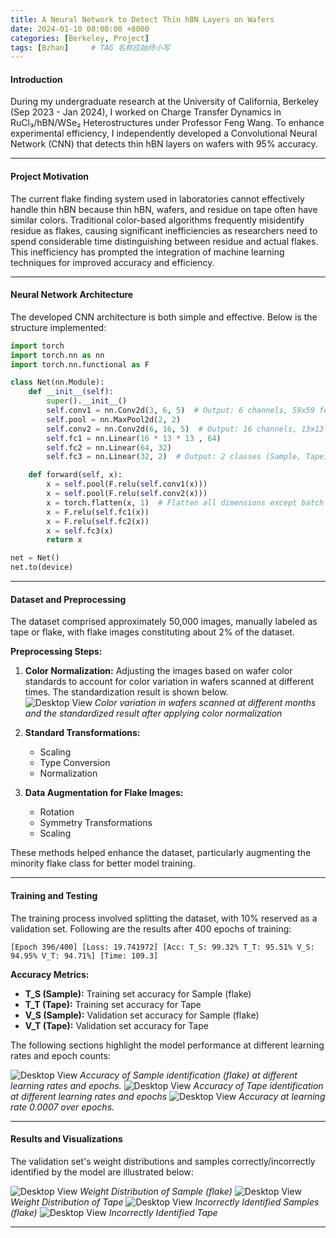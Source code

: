 ```yaml
---
title: A Neural Network to Detect Thin hBN Layers on Wafers
date: 2024-01-10 08:00:00 +8000
categories: [Berkeley, Project]
tags: [Bzhan]     # TAG 名称应始终小写
---
```



#### Introduction

During my undergraduate research at the University of California, Berkeley (Sep 2023 - Jan 2024), I worked on Charge Transfer Dynamics in RuCl₃/hBN/WSe₂ Heterostructures under Professor Feng Wang. To enhance experimental efficiency, I independently developed a Convolutional Neural Network (CNN) that detects thin hBN layers on wafers with 95% accuracy.

---

#### Project Motivation

The current flake finding system used in laboratories cannot effectively handle thin hBN because thin hBN, wafers, and residue on tape often have similar colors. Traditional color-based algorithms frequently misidentify residue as flakes, causing significant inefficiencies as researchers need to spend considerable time distinguishing between residue and actual flakes. This inefficiency has prompted the integration of machine learning techniques for improved accuracy and efficiency.

---

#### Neural Network Architecture

The developed CNN architecture is both simple and effective. Below is the structure implemented:

```python
import torch
import torch.nn as nn
import torch.nn.functional as F

class Net(nn.Module):
    def __init__(self):
        super().__init__()
        self.conv1 = nn.Conv2d(3, 6, 5)  # Output: 6 channels, 59x59 feature maps
        self.pool = nn.MaxPool2d(2, 2) 
        self.conv2 = nn.Conv2d(6, 16, 5)  # Output: 16 channels, 13x13 feature maps
        self.fc1 = nn.Linear(16 * 13 * 13 , 64)
        self.fc2 = nn.Linear(64, 32)
        self.fc3 = nn.Linear(32, 2)  # Output: 2 classes (Sample, Tape)

    def forward(self, x):
        x = self.pool(F.relu(self.conv1(x)))
        x = self.pool(F.relu(self.conv2(x)))
        x = torch.flatten(x, 1)  # Flatten all dimensions except batch
        x = F.relu(self.fc1(x))
        x = F.relu(self.fc2(x))
        x = self.fc3(x)
        return x

net = Net()
net.to(device)
```

---

#### Dataset and Preprocessing

The dataset comprised approximately 50,000 images, manually labeled as tape or flake, with flake images constituting about 2% of the dataset.

**Preprocessing Steps:**

1. **Color Normalization:** Adjusting the images based on wafer color standards to account for color variation in wafers scanned at different times. The standardization result is shown below.  
![Desktop View](/assets/posts/03-CNN/Standardlization.png)
_Color variation in wafers scanned at different months and the standardized result after applying color normalization_

2. **Standard Transformations:**
   - Scaling
   - Type Conversion
   - Normalization

3. **Data Augmentation for Flake Images:**
   - Rotation
   - Symmetry Transformations
   - Scaling

These methods helped enhance the dataset, particularly augmenting the minority flake class for better model training.

---

#### Training and Testing

The training process involved splitting the dataset, with 10% reserved as a validation set. Following are the results after 400 epochs of training:

```plaintext
[Epoch 396/400] [Loss: 19.741972] [Acc: T_S: 99.32% T_T: 95.51% V_S: 94.95% V_T: 94.71%] [Time: 109.3]
```

**Accuracy Metrics:**

- **T_S (Sample):** Training set accuracy for Sample (flake)
- **T_T (Tape):** Training set accuracy for Tape
- **V_S (Sample):** Validation set accuracy for Sample (flake)
- **V_T (Tape):** Validation set accuracy for Tape

The following sections highlight the model performance at different learning rates and epoch counts:


![Desktop View](/assets/posts/03-CNN/Result1.png)
_Accuracy of Sample identification (flake) at different learning rates and epochs._
![Desktop View](/assets/posts/03-CNN/Result2.png)
_Accuracy of Tape identification at different learning rates and epochs_
![Desktop View](/assets/posts/03-CNN/Result3.png)
_Accuracy at learning rate 0.0007 over epochs._




---

#### Results and Visualizations

The validation set's weight distributions and samples correctly/incorrectly identified by the model are illustrated below:

![Desktop View](/assets/posts/03-CNN/Disp_Weight_Tape.png)
_Weight Distribution of Sample (flake)_
![Desktop View](/assets/posts/03-CNN/Disp_Weight_Sample.png)
_Weight Distribution of Tape_
![Desktop View](/assets/posts/03-CNN/Disp_fig_Sample.png)
_Incorrectly Identified Samples (flake)_
![Desktop View](/assets/posts/03-CNN/Disp_fig_Tape.png)
_Incorrectly Identified Tape_


---